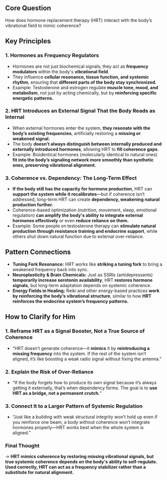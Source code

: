 ## **Core Question**

How does hormone replacement therapy (HRT) interact with the body’s vibrational field to mimic coherence?

## **Key Principles**

### **1. Hormones as Frequency Regulators**

- Hormones are not just biochemical signals; they act as **frequency modulators** within the body's **vibrational field**.
- They influence **cellular resonance, tissue function, and systemic rhythm**, ensuring that **different parts of the body stay synchronized.**
- Example: Testosterone and estrogen regulate **muscle tone, mood, and metabolism**, not just by acting chemically, but by **reinforcing specific energetic patterns.**

### **2. HRT Introduces an External Signal That the Body Reads as Internal**

- When external hormones enter the system, **they resonate with the body’s existing frequencies**, artificially restoring a **missing or weakened signal.**
- The body **doesn’t always distinguish between internally produced and externally introduced hormones**, allowing HRT to **fill coherence gaps**.
- Example: Bioidentical hormones (molecularly identical to natural ones) **fit into the body’s signaling network more smoothly than synthetic ones, preserving vibrational alignment.**

### **3. Coherence vs. Dependency: The Long-Term Effect**

- **If the body still has the capacity for hormone production**, HRT can **support the system while it recalibrates**—but if coherence isn’t addressed, long-term HRT can create **dependency, weakening natural production further.**
- Coherence-based optimization (nutrition, movement, sleep, emotional regulation) **can amplify the body's ability to integrate external hormones effectively** or even **reduce reliance on them.**
- Example: Some people on testosterone therapy can **stimulate natural production through resistance training and endocrine support**, while others shut down natural function due to external over-reliance.

## **Pattern Connections**

- **Tuning Fork Resonance:** HRT works like **striking a tuning fork** to bring a weakened frequency back into sync.
- **Neuroplasticity & Brain Chemicals:** Just as SSRIs (antidepressants) **temporarily increase serotonin availability**, HRT **restores hormone signals**, but long-term adaptation depends on systemic coherence.
- **Energy Fields in Healing:** Reiki and other energy-based practices **work by reinforcing the body’s vibrational structure**, similar to how **HRT reinforces the endocrine system’s frequency patterns.**

## **How to Clarify for Him**

### **1. Reframe HRT as a Signal Booster, Not a True Source of Coherence**

- “HRT doesn’t generate coherence—it **mimics** it by **reintroducing a missing frequency** into the system. If the rest of the system isn’t aligned, it’s like boosting a weak radio signal without fixing the antenna.”

### **2. Explain the Risk of Over-Reliance**

- “If the body forgets how to produce its own signal because it’s always getting it externally, that’s when dependency forms. The goal is to **use HRT as a bridge, not a permanent crutch.**”

### **3. Connect It to a Larger Pattern of Systemic Regulation**

- “Just like a building with weak structural integrity won’t hold up even if you reinforce one beam, a body without coherence won’t integrate hormones properly—HRT works best when the whole system is aligned.”

### **Final Thought**

→ **HRT mimics coherence by restoring missing vibrational signals, but true systemic coherence depends on the body's ability to self-regulate. Used correctly, HRT can act as a frequency stabilizer rather than a substitute for natural alignment.**